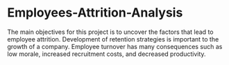# Employees-Attrition-Analysis
The main objectives for this project is to uncover the factors that lead to employee attrition. Development of retention strategies is important to the growth of a company. Employee turnover has many consequences such as low morale, increased recruitment costs, and decreased productivity. 
